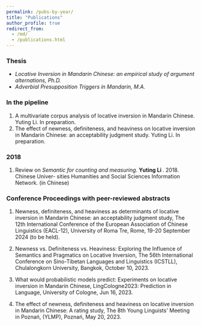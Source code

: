 ```yaml
---
permalink: /pubs-by-year/
title: "Publications"
author_profile: true
redirect_from: 
  - /md/
  - /publications.html
---
```


### Thesis
- <i> Locative Inversion in Mandarin Chinese: an empirical study of argument alternations, Ph.D. </i>
- <i> Adverbial Presupposition Triggers in Mandarin, M.A. </i>

### In the pipeline

1. A multivariate corpus analysis of locative inversion in Mandarin Chinese. Yuting Li. In preparation.
2. The effect of newness, definiteness, and heaviness on locative inversion in Mandarin Chinese: an acceptability judgment study. Yuting Li. In preparation.


### 2018

1. Review on <i>Semantic for counting and measuring</i>. <b> Yuting Li </b>. 2018. Chinese Univer-
sities Humanities and Social Sciences Information Network. (in Chinese)


### Conference Proceedings with peer-reviewed abstracts

1. Newness, definiteness, and heaviness as determinants of locative inversion in Mandarin Chinese: an acceptability judgment study, The 12th International Conference of the European Association of Chinese Linguistics (EACL-12), University of Roma Tre, Rome, 19-20 September 2024 (to be held).

2. Newness vs. Definiteness vs. Heaviness: Exploring the Influence of Semantics and Pragmatics on Locative Inversion, The 56th International Conference on Sino-Tibetan Languages and Linguistics (ICSTLL), Chulalongkorn University, Bangkok, October 10, 2023.

3. What would probabilistic models predict: Experiments on locative inversion in Mandarin Chinese, LingCologne2023: Prediction in Language, University of Cologne, Jun 16, 2023.

4. The effect of newness, definiteness and heaviness on locative inversion in Mandarin Chinese: A rating study, The 8th Young Linguists' Meeting in Poznań,  (YLMP), Poznań, May 20, 2023.
